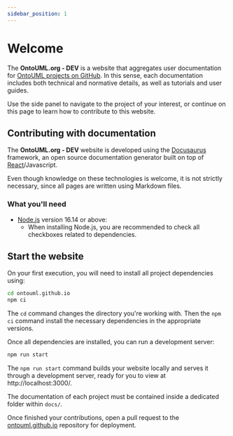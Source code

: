 ```yaml
---
sidebar_position: 1
---
```


# Welcome

The **OntoUML.org - DEV** is a website that aggregates user documentation for [OntoUML projects on GitHub](https://github.com/OntoUML). In this sense, each documentation includes both technical and normative details, as well as tutorials and user guides.

Use the side panel to navigate to the project of your interest, or continue on this page to learn how to contribute to this website.


## Contributing with documentation

The **OntoUML.org - DEV** website is developed using the [Docusaurus](https://docusaurus.io/) framework, an open source documentation generator built on top of [React](https://react.dev/)/Javascript.

Even though knowledge on these technologies is welcome, it is not strictly necessary, since all pages are written using Markdown files.

### What you'll need

- [Node.js](https://nodejs.org/en/download/) version 16.14 or above:
  - When installing Node.js, you are recommended to check all checkboxes related to dependencies.

## Start the website

On your first execution, you will need to install all project dependencies using:

```bash
cd ontouml.github.io
npm ci
```

The `cd` command changes the directory you're working with. Then the `npm ci` command install the necessary dependencies in the appropriate versions.

Once all dependencies are installed, you can run a development server:

```bash
npm run start
```

The `npm run start` command builds your website locally and serves it through a development server, ready for you to view at http://localhost:3000/.

The documentation of each project must be contained inside a dedicated folder within `docs/`.

Once finished your contributions, open a pull request to the [ontouml.github.io](https://github.com/OntoUML/ontouml.github.io) repository for deployment.
